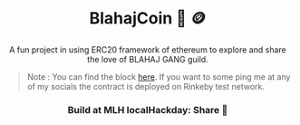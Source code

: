 <h1 align="center"> BlahajCoin 🦈 🪙 </h1>

<p align="center">A fun project in using ERC20 framework of ethereum to explore and share the love of BLAHAJ GANG guild.</p>

> Note : You can find the block [here](https://rinkeby.etherscan.io/token/0xd93ad0e600234397d20e931d962d733d1bd6a4e2?a=0xe06c3701144ca0d4f23a4fd29d59a3062d57a4eb). If you want to some ping me at any of my socials the contract is deployed on Rinkeby test network.


<h3 align="center"> Build at MLH localHackday: Share 🤝 </h3>
